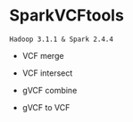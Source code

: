 # SparkVCFtools

``Hadoop 3.1.1 & Spark 2.4.4``

* VCF merge

* VCF intersect

* gVCF combine

* gVCF to VCF

